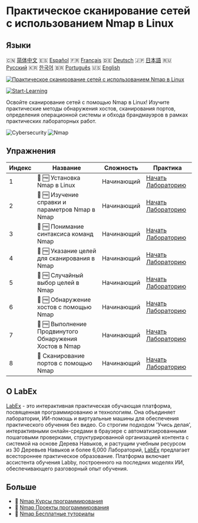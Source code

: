 # Практическое сканирование сетей с использованием Nmap в Linux

## Языки

🇨🇳 [简体中文](README_zh.md) 🇪🇸 [Español](README_es.md) 🇫🇷 [Français](README_fr.md) 🇩🇪 [Deutsch](README_de.md) 🇯🇵 [日本語](README_ja.md) 🇷🇺 [Русский](README_ru.md) 🇰🇷 [한국어](README_ko.md) 🇧🇷 [Português](README_pt.md) 🇺🇸 [English](README.md) 

[![Практическое сканирование сетей с использованием Nmap в Linux](https://cover-creator.labex.io/hands-on-network-scanning-with-nmap-on-linux.png?lang=ru)](https://labex.io/ru/courses/hands-on-network-scanning-with-nmap-on-linux)

[![Start-Learning](https://img.shields.io/badge/Start-Learning-whitesmoke?style=for-the-badge)](https://labex.io/ru/courses/hands-on-network-scanning-with-nmap-on-linux)

Освойте сканирование сетей с помощью Nmap в Linux! Изучите практические методы обнаружения хостов, сканирования портов, определения операционной системы и обхода брандмауэров в рамках практических лабораторных работ.

![Cybersecurity](https://img.shields.io/badge/Cybersecurity-whitesmoke?style=for-the-badge&logo=cybersecurity)
![Nmap](https://img.shields.io/badge/Nmap-whitesmoke?style=for-the-badge&logo=nmap)


## Упражнения

|   Индекс | Название                                                | Сложность   | Практика                                                                                                                                                                          |
|----------|---------------------------------------------------------|-------------|-----------------------------------------------------------------------------------------------------------------------------------------------------------------------------------|
|        1 | 🧩 🆓 Установка Nmap в Linux                            | Начинающий  | <a target='_blank' href='https://labex.io/ru/labs/nmap-install-nmap-on-linux-530181?course=hands-on-network-scanning-with-nmap-on-linux'>Начать Лабораторию</a>                   |
|        2 | 🧩 🆓 Изучение справки и параметров Nmap в Nmap         | Начинающий  | <a target='_blank' href='https://labex.io/ru/labs/nmap-explore-nmap-help-and-options-in-nmap-547101?course=hands-on-network-scanning-with-nmap-on-linux'>Начать Лабораторию</a>   |
|        3 | 🧩 🆓 Понимание синтаксиса команд Nmap                  | Начинающий  | <a target='_blank' href='https://labex.io/ru/labs/nmap-understand-nmap-command-syntax-530159?course=hands-on-network-scanning-with-nmap-on-linux'>Начать Лабораторию</a>          |
|        4 | 🧩 🆓 Указание целей для сканирования в Nmap            | Начинающий  | <a target='_blank' href='https://labex.io/ru/labs/nmap-specify-targets-for-scanning-in-nmap-530185?course=hands-on-network-scanning-with-nmap-on-linux'>Начать Лабораторию</a>    |
|        5 | 🧩 🆓 Случайный выбор целей в Nmap                      | Начинающий  | <a target='_blank' href='https://labex.io/ru/labs/nmap-randomize-targets-in-nmap-547108?course=hands-on-network-scanning-with-nmap-on-linux'>Начать Лабораторию</a>               |
|        6 | 🧩 🆓 Обнаружение хостов с помощью Nmap                 | Начинающий  | <a target='_blank' href='https://labex.io/ru/labs/nmap-perform-host-discovery-with-nmap-530184?course=hands-on-network-scanning-with-nmap-on-linux'>Начать Лабораторию</a>        |
|        7 | 🧩 🆓 Выполнение Продвинутого Обнаружения Хостов в Nmap | Начинающий  | <a target='_blank' href='https://labex.io/ru/labs/nmap-perform-advanced-host-discovery-in-nmap-547102?course=hands-on-network-scanning-with-nmap-on-linux'>Начать Лабораторию</a> |
|        8 | 🧩  Сканирование портов с помощью Nmap                  | Начинающий  | <a target='_blank' href='https://labex.io/ru/labs/nmap-conduct-port-scanning-with-nmap-530176?course=hands-on-network-scanning-with-nmap-on-linux'>Начать Лабораторию</a>         |

## О LabEx

[LabEx](https://labex.io) - это интерактивная практическая обучающая платформа, посвященная программированию и технологиям. Она объединяет лаборатории, ИИ-помощь и виртуальные машины для обеспечения практического обучения без видео. Со строгим подходом 'Учись делая', интерактивными онлайн-средами в браузере с автоматизированными пошаговыми проверками, структурированной организацией контента с системой на основе Дерева Навыков, и растущим учебным ресурсом из 30 Деревьев Навыков и более 6,000 Лабораторий, [LabEx](https://labex.io) предлагает всестороннее практическое образование. Платформа включает ассистента обучения Labby, построенного на последних моделях ИИ, обеспечивающего разговорный опыт обучения.

## Больше

- 🔗 [Nmap Курсы программирования](https://github.com/labex-labs/awesome-programming-courses)
- 🔗 [Nmap Проекты программирования](https://github.com/labex-labs/awesome-programming-projects)
- 🔗 [Nmap Бесплатные туториалы](https://github.com/labex-labs/nmap-free-tutorials)

